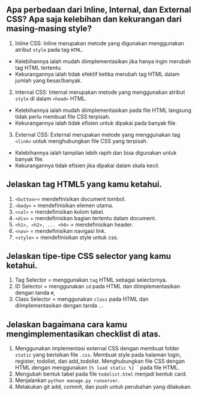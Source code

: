 ## Apa perbedaan dari Inline, Internal, dan External CSS? Apa saja kelebihan dan kekurangan dari masing-masing style?
1. Inline CSS: Inline merupakan metode yang digunakan menggunakan atribut `style` pada tag `HTML`.
- Kelebihannya ialah mudah diimplementasikan jika hanya ingin merubah tag HTML tertentu.
- Kekurangannya ialah tidak efektif ketika merubah tag HTML dalam jumlah yang besar/banyak.

2. Internal CSS: Internal merupakan metode yang menggunakan atribut `style` di dalam `<head>` HTML.
- Kelebihannya ialah mudah diimplementasikan pada file HTML langsung tidak perlu membuat file CSS terpisah.
- Kekurangannya ialah tidak efisien untuk dipakai pada banyak file.

3. External CSS: External merupakan metode yang menggunakan tag `<link>` untuk menghubungkan file CSS yang terpisah.
- Kelebihannya ialah tampilan lebih rapih dan bisa digunakan untuk banyak file.
- Kekurangannya tidak efisien jika dipakai dalam skala kecil.

## Jelaskan tag HTML5 yang kamu ketahui.
1. `<button>`= mendefinisikan document tombol.
2. `<body>` = mendefinisikan elemen utama.
3. `<col>` = mendefinisikan kolom tabel.
4. `<div>` = mendefinisikan bagian tertentu dalam document.
5. `<h1>, <h2>, ... <h6>` = mendefinisikan header.
6. `<nav>` = mendefinisikan navigasi link.
7. `<style>` = mendefinisikan style untuk css.

## Jelaskan tipe-tipe CSS selector yang kamu ketahui.
1. Tag Selector = menggunakan `tag` HTML sebagai selectornya.
2. ID Selector = menggunakan `id` pada HTML dan diimplementasikan dengan tanda `#`,
3. Class Selector = menggunakan `class` pada HTML dan diimplementasikan dengan tanda `.`.

## Jelaskan bagaimana cara kamu mengimplementasikan checklist di atas.
1. Menggunakan implementasi external CSS dengan membuat folder `static` yang berisikan file `.css`. Membuat style pada halaman login, register, todolist, dan add_todolist. Menghubungkan file CSS dengan HTML dengan menggunakan `{% load static %}
`<link rel="stylesheet" href="{% static 'css/namafile.css' %}">` pada file HTML.
2. Mengubah bentuk tabel pada file `todolist.html` menjadi bentuk card. 
3. Menjalankan `python manage.py runserver`.
4. Melakukan git add, commit, dan push untuk perubahan yang dilakukan.